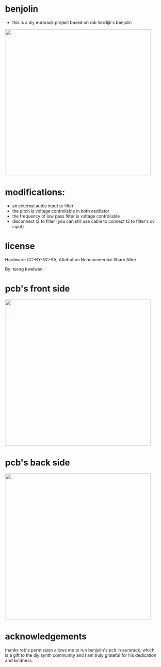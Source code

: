 # benjolin
* this is a diy eurorack project based on rob hordijk's benjolin 

<img src="https://cloud.githubusercontent.com/assets/15021145/16653856/99682310-4485-11e6-91bf-216e7747f427.jpg" width="480">

# modifications:
* an external audio input to filter
* the pitch is voltage controllable in both oscillator
* the frequency of low pass filter is voltage controllable
* disconnect t2 to filter (you can still use cable to connect t2 to filter's cv input)

# license
Hardware: CC-BY-NC-SA, Attribution Noncommercial Share Alike

By: tseng kweiwen

# pcb's front side
<img src="https://cloud.githubusercontent.com/assets/15021145/16654984/df2374e0-448a-11e6-84c2-f2f5af4d63cb.png" width="480">

# pcb's back side
<img src="https://cloud.githubusercontent.com/assets/15021145/16654983/df1690a4-448a-11e6-8010-2fd061353b7f.png" width="480">

# acknowledgements
thanks rob's permission allows me to run benjolin's pcb in eurorack, which is a gift to the diy synth community and I am truly grateful for his dedication and kindness.
